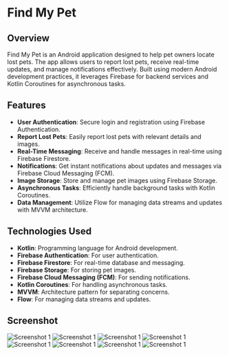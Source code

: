 # Find My Pet

## Overview

Find My Pet is an Android application designed to help pet owners locate lost pets. The app allows users to report lost pets, receive real-time updates, and manage notifications effectively. Built using modern Android development practices, it leverages Firebase for backend services and Kotlin Coroutines for asynchronous tasks.

## Features

- **User Authentication**: Secure login and registration using Firebase Authentication.
- **Report Lost Pets**: Easily report lost pets with relevant details and images.
- **Real-Time Messaging**: Receive and handle messages in real-time using Firebase Firestore.
- **Notifications**: Get instant notifications about updates and messages via Firebase Cloud Messaging (FCM).
- **Image Storage**: Store and manage pet images using Firebase Storage.
- **Asynchronous Tasks**: Efficiently handle background tasks with Kotlin Coroutines.
- **Data Management**: Utilize Flow for managing data streams and updates with MVVM architecture.

## Technologies Used

- **Kotlin**: Programming language for Android development.
- **Firebase Authentication**: For user authentication.
- **Firebase Firestore**: For real-time database and messaging.
- **Firebase Storage**: For storing pet images.
- **Firebase Cloud Messaging (FCM)**: For sending notifications.
- **Kotlin Coroutines**: For handling asynchronous tasks.
- **MVVM**: Architecture pattern for separating concerns.
- **Flow**: For managing data streams and updates.

## Screenshot
![Screenshot 1](Screenshot/Screen1.png)
![Screenshot 1](Screenshot/Screen2.png)
![Screenshot 1](Screenshot/Screen3.png)
![Screenshot 1](Screenshot/Screen4.png)
![Screenshot 1](Screenshot/Screen5.png)
![Screenshot 1](Screenshot/Screen6.png)
![Screenshot 1](Screenshot/Screen7.png)
![Screenshot 1](Screenshot/Screen8.png)